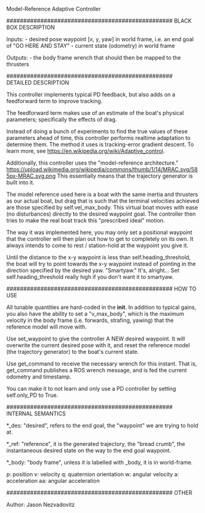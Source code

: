 Model-Reference Adaptive Controller

################################################# BLACK BOX DESCRIPTION

Inputs:
    - desired pose waypoint [x, y, yaw] in world frame,
      i.e. an end goal of "GO HERE AND STAY"
    - current state (odometry) in world frame

Outputs:
    - the body frame wrench that should then be mapped to the thrusters

################################################# DETAILED DESCRIPTION

This controller implements typical PD feedback, but also adds on
a feedforward term to improve tracking.

The feedforward term makes use of an estimate of the boat's physical
parameters; specifically the effects of drag.

Instead of doing a bunch of experiments to find the true values of
these parameters ahead of time, this controller performs realtime
adaptation to determine them. The method it uses is tracking-error
gradient descent. To learn more, see <https://en.wikipedia.org/wiki/Adaptive_control>.

Additionally, this controller uses the "model-reference architecture."
<https://upload.wikimedia.org/wikipedia/commons/thumb/1/14/MRAC.svg/585px-MRAC.svg.png>
This essentially means that the trajectory generator is built into it.

The model reference used here is a boat with the same inertia and thrusters
as our actual boat, but drag that is such that the terminal velocities
achieved are those specified by self.vel_max_body. This virtual boat
moves with ease (no disturbances) directly to the desired waypoint goal. The
controller then tries to make the real boat track this "prescribed ideal" motion.

The way it was implemented here, you may only set a positional waypoint that
the controller will then plan out how to get to completely on its own. It always
intends to come to rest / station-hold at the waypoint you give it.

Until the distance to the x-y waypoint is less than self.heading_threshold,
the boat will try to point towards the x-y waypoint instead of pointing
in the direction specified by the desired yaw. "Smartyaw." It's, alright...
Set self.heading_threshold really high if you don't want it to smartyaw.

################################################# HOW TO USE

All tunable quantities are hard-coded in the __init__.
In addition to typical gains, you also have the ability to set a
"v_max_body", which is the maximum velocity in the body frame (i.e.
forwards, strafing, yawing) that the reference model will move with.

Use set_waypoint to give the controller A NEW desired waypoint. It
will overwrite the current desired pose with it, and reset the reference
model (the trajectory generator) to the boat's current state.

Use get_command to receive the necessary wrench for this instant.
That is, get_command publishes a ROS wrench message, and is fed
the current odometry and timestamp.

You can make it to not learn and only use a PD controller by setting
self.only_PD to True.

################################################# INTERNAL SEMANTICS

*_des: "desired", refers to the end goal, the "waypoint" we are trying to hold at.

*_ref: "reference", it is the generated trajectory, the "bread crumb",
       the instantaneous desired state on the way to the end goal waypoint.

*_body: "body frame", unless it is labelled with _body, it is in world-frame.

p: position
v: velocity
q: quaternion orientation
w: angular velocity
a: acceleration
aa: angular acceleration

################################################# OTHER

Author: Jason Nezvadovitz
